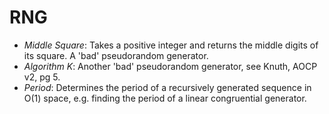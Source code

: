 # RNG
  - *Middle Square*: Takes a positive integer and returns the middle digits of its square. A 'bad' pseudorandom generator.
  - *Algorithm K*: Another 'bad' pseudorandom generator, see Knuth, AOCP v2, pg 5.
  - *Period*: Determines the period of a recursively generated sequence in O(1) space, e.g. finding the period of a linear congruential generator.
  
